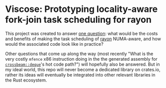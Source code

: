 # Viscose: Prototyping locality-aware fork-join task scheduling for rayon

This project was created to answer [one
question](https://github.com/rayon-rs/rayon/issues/319#issuecomment-1783731222):
what would be the costs and benefits of making the task scheduling of
[rayon](https://docs.rs/rayon/latest/rayon/) NUMA-aware, and how would the
associated code look like in practice?

Other questions that come up along the way (most recently "What is the very 
costly `mfence` x86 instruction doing in the the generated assembly for
[`crossbeam::deque`](https://docs.rs/crossbeam/latest/crossbeam/deque/index.html)'s
hot code path?") will hopefully also be answered. But in my ideal world, this
repo will never become a dedicated library on crates.io, rather its ideas will
eventually be integrated into other relevant libraries in the Rust ecosystem.
